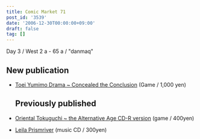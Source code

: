 ```yaml
---
title: Comic Market 71
post_id: '3539'
date: '2006-12-30T00:00:00+09:00'
draft: false
tag: []
---
```


Day 3 / West 2 a - 65 a / "danmaq"

## New publication

*   [Toei Yumimo Drama ~ Concealed the Conclusion](/!/thC/) (Game / 1,000 yen)
    
    ## Previously published
    

*   [Oriental Tokuguchi ~ the Alternative Age CD-R version](/!/thA/) (game / 400yen)
*   [Leila Prismriver](/!/leila/) (music CD / 300yen)